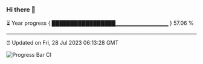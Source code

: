 ### Hi there 👋

⏳ Year progress { █████████████████▁▁▁▁▁▁▁▁▁▁▁▁▁ } 57.06 %

---

⏰ Updated on Fri, 28 Jul 2023 06:13:28 GMT

![Progress Bar CI](https://github.com/liununu/liununu/workflows/Progress%20Bar%20CI/badge.svg)
